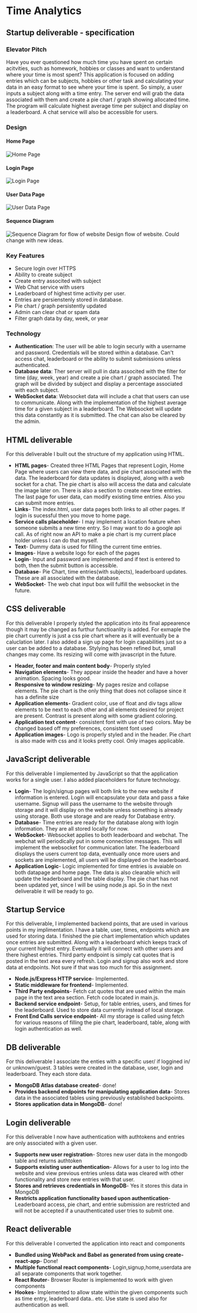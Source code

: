# Time Analytics

## Startup deliverable - specification

### Elevator Pitch
Have you ever questioned how much time you have spent on certain acitvities, such as homework, hobbies or classes and want to understand where your time is most spent? This application is focused on adding entries which can be subjects, hobbies or other task and calculating your data in an easy format to see where your time is spent. So simply, a user inputs a subject along with a time entry. The server end will grab the data associated with them and create a pie chart / graph showing allocated time. The program will calculate highest average time per subject and display on a leaderboard. A chat service will also be accessible for users.
### Design
#### Home Page
![Home Page](/Images/Home%20Page.png)
#### Login Page
![Login Page](/Images/Login_Page.png)
#### User Data Page
![User Data Page](/Images/User_Data_Page.png)
#### Sequence Diagram
![Sequence Diagram for flow of website](/Images/Sequence%20Diagram.png)
Design flow of website. Could change with new ideas.
### Key Features
* Secure login over HTTPS
* Ability to create subject
* Create entry associted with subject
* Web Chat service with users
* Leaderboard of highest time activity per user.
* Entries are persienstenly stored in database.
* Pie chart / graph persistently updated 
* Admin can clear chat or spam data
* Filter graph data by day, week, or year

### Technology
* **Authentication**: The user will be able to login securly with a username and password. Credentials will be stored within a database. Can't access chat, leaderboard or the ability to submit submissions unless authenticated.
* **Database data**: Ther server will pull in data associted with the filter for time (day, week, year) and create a pie chart / graph associated. The graph will be divided by subject and display a percentage associated with each subject.
* **WebSocket data**: Websocket data will include a chat that users can use to communicate. Along with the implementation of the highest average time for a given subject in a leaderboard. The Websocket will update this data constantly as it is submitted. The chat can also be cleared by the admin.

## HTML deliverable

For this deliverable I built out the structure of my application using HTML.

* **HTML pages**- Created three HTML Pages that represent Login, Home Page where users can view there data, and pie chart associated with the data. The leaderboard for data updates is displayed, along with a web socket for a chat. The pie chart is also will access the data and calculate the image later on. There is also a section to create new time entries. The last page for user data, can modify existing time entries. Also you can submit more entries.
* **Links**- The index.html, user data pages both links to all other pages. If login is sucessful then you move to home page.
* **Service calls placeholder**- I may implement a location feature when someone submits a new time entry. So I may want to do a google api call. As of right now an API to make a pie chart is my current place holder unless I can do that myself.
* **Text**- Dummy data is used for filling the current time entries.
* **Images**- Have a website logo for each of the pages
* **Login**- Input and password are implemented and if text is entered to both, then the submit button is accessible.
* **Database**- Pie Chart, time entries(with subjects), leaderboard updates. These are all associated with the database.
* **WebSocket**- The web chat input box will fulfill the websocket in the future.

## CSS deliverable

For this deliverable I properly styled the application into its final appearence though it may be changed as furthur functioanlity is added. For
exmaple the pie chart currently is just a css pie chart where as it will eventually be a caluclation later. I also added a sign up page for login 
capabilities just so a user can be added to a database. Stylying has been refined but, small changes may come. Its resizing will come with javascript in the future.

* **Header, footer and main content body**- Properly styled
* **Navigation elements**- They appear inside the header and have a hover animation. Spacing looks good.
* **Responsive to window resizing**- My pages resize and collapse elements. The pie chart is the only thing that does not collapse since it has a definite size
* **Application elements**- Gradient color, use of float and div tags allow elements to be next to each other and all elements desired for project are present. Contrast is present along with some gradient coloring.
* **Application text content**- consistent font with use of two colors. May be changed based off my preferences, consistent font used
* **Application images**- Logo is properly styled and in the header. Pie chart is also made with css and it looks pretty cool. Only images applicable.

## JavaScript deliverable

For this deliverable I implemented by JavaScript so that the application works for a single user. I also added placeholders for future technology.

* **Login**- The login/signup pages will both link to the new website if information is entered. Login will encapsulate your data and pass a fake username. Signup will pass the username to the website through storage and it will display on the website unless something is already using storage. Both use storage and are ready for Database entry.
* **Database**- Time entries are ready for the database along with login information. They are all stored locally for now. 
* **WebSocket**- Websocket applies to both leaderboard and webchat. The webchat will periodically put in some connection messages. This will implement the websocket for communication later. The leaderboard displays the users current top data, eventually once more users and sockets are implemented, all users will be displayed on the leaderboard.
* **Application Logic**- Logic implemented for time entries is avaiable on both datapage and home page. The data is also clearable which will update the leaderboard and the table display. The pie chart has not been updated yet, since I will be using node.js api. So in the next deliverable it will be ready to go.

## Startup Service
For this deliverable, I implemented backend points, that are used in various points in my implimentation. I have a table, user, times, endpoints which are used for storing data. I finished the pie chart implementation which updates once entries are submitted. Along with a leaderboard which keeps track of your current highest entry. Eventually it will connect with other users and there highest entries. Third party endpoint is simply cat quotes that is posted in the text area every refresh. Login and signup also work and store data at endpoints. Not sure if that was too much for this assignment.

* **Node.js/Express HTTP service**- Implemented.
* **Static middleware for frontend**- Implemented.
* **Third Party endpoints**- Fetch cat quotes that are used within the main page in the text area section. Fetch code located in main.js.
* **Backend service endpoint**- Setup, for table entries, users, and times for the leaderboard. Used to store data currently instead of local storage.
* **Front End Calls service endpoint**- All my storage is called using fetch for various reasons of filling the pie chart, leaderboard, table, along with login authentication as well.

## DB deliverable
For this deliverable I associate the enties with a specific user/ if loggined in/ or unknown/guest. 3 tables were created in the database, user, login and leaderboard. They each store data.

* **MongoDB Atlas database created**- done!
* **Provides backend endpoints for manipulating application data**- Stores data in the associated tables using previously established backpoints.
* **Stores application data in MongoDB**- done!

## Login deliverable
For this deliverable I now have authentication with authtokens and entries are only associated with a given user.
* **Supports new user registration**- Stores new user data in the mongodb table and returns authtoken
* **Supports existing user authentication**- Allows for a user to log into the website and view previous entries unless data was cleared with other functionality and store new entries with that user.
* **Stores and retrieves credentials in MongoDB**- Yes it stores this data in MongoDB
* **Restricts application functionality based upon authentication**- Leaderboard access, pie chart, and entrie submission are restricted and will not be accepted if a unauthenticated user tries to submit one.

## React deliverable
For this deliverable I converted the application into react and components

* **Bundled using WebPack and Babel as generated from using create-react-app**- Done!
* **Multiple functional react components**- Login,signup,home,userdata are all separate components that work together.
* **React Router**- Browser Router is implemented to work with given components
* **Hookes**- Implemented to allow state within the given components such as time entry, leaderboard data.. etc. Use state is used also for authentication as well. 